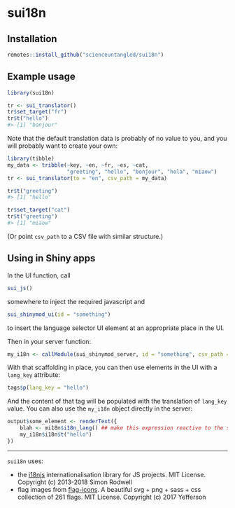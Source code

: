 
<!-- README.md is generated from README.Rmd. Please edit that file -->

# sui18n

<!-- badges: start -->

<!-- badges: end -->

## Installation

``` r
remotes::install_github("scienceuntangled/sui18n")
```

## Example usage

``` r
library(sui18n)

tr <- sui_translator()
tr$set_target("fr")
tr$t("hello")
#> [1] "bonjour"
```

Note that the default translation data is probably of no value to you,
and you will probably want to create your own:

``` r
library(tibble)
my_data <- tribble(~key, ~en, ~fr, ~es, ~cat,
                   "greeting", "hello", "bonjour", "hola", "miaow")
tr <- sui_translator(to = "en", csv_path = my_data)

tr$t("greeting")
#> [1] "hello"

tr$set_target("cat")
tr$t("greeting")
#> [1] "miaow"
```

(Or point `csv_path` to a CSV file with similar structure.)

## Using in Shiny apps

In the UI function, call

``` r
sui_js()
```

somewhere to inject the required javascript and

``` r
sui_shinymod_ui(id = "something")
```

to insert the language selector UI element at an appropriate place in
the UI.

Then in your server function:

``` r
my_i18n <- callModule(sui_shinymod_server, id = "something", csv_path = "/path/to/csv")
```

With that scaffolding in place, you can then use elements in the UI with
a `lang_key` attribute:

``` r
tags$p(lang_key = "hello")
```

And the content of that tag will be populated with the translation of
`lang_key` value. You can also use the `my_i18n` object directly in the
server:

``` r
output$some_element <- renderText({
    blah <- mi18n$i18n_lang() ## make this expression reactive to the selected language
    my_i18n$i18n$t("hello")
})
```

-----

`sui18n` uses:

  - the [i18njs](https://github.com/roddeh/i18njs) internationalisation
    library for JS projects. MIT License. Copyright (c) 2013-2018 Simon
    Rodwell
  - flag images from
    [flag-icons](https://github.com/yammadev/flag-icons). A beautiful
    svg + png + sass + css collection of 261 flags. MIT License.
    Copyright (c) 2017 Yefferson
